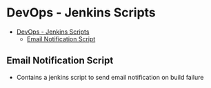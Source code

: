 # DevOps - Jenkins Scripts

- [DevOps - Jenkins Scripts](#devops---jenkins-scripts)
  - [Email Notification Script](#email-notification-script)

## Email Notification Script
- Contains a jenkins script to send email notification on build failure